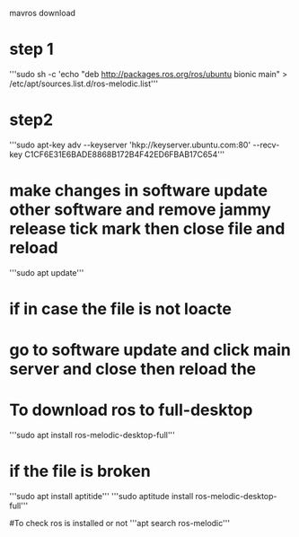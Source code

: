 mavros download



# step 1
'''sudo sh -c 'echo "deb http://packages.ros.org/ros/ubuntu bionic main" > /etc/apt/sources.list.d/ros-melodic.list'''

# step2
'''sudo apt-key adv --keyserver 'hkp://keyserver.ubuntu.com:80' --recv-key C1CF6E31E6BADE8868B172B4F42ED6FBAB17C654'''

# make changes in software update other software and remove jammy release tick mark then close file and reload
'''sudo apt update'''

# if in case the file is not loacte 
# go to software update and click main server and close  then reload the 

# To download ros to full-desktop
'''sudo apt install ros-melodic-desktop-full'''

# if the file is broken
'''sudo apt install aptitide'''
'''sudo aptitude install ros-melodic-desktop-full'''


#To check ros is installed or not
'''apt search ros-melodic'''
